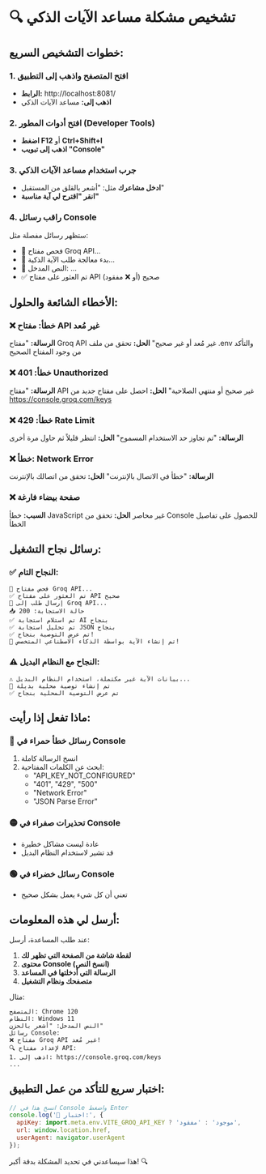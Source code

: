 # 🔍 تشخيص مشكلة مساعد الآيات الذكي

## خطوات التشخيص السريع:

### 1. افتح المتصفح واذهب إلى التطبيق
- **الرابط:** http://localhost:8081/
- **اذهب إلى:** مساعد الآيات الذكي

### 2. افتح أدوات المطور (Developer Tools)
- **اضغط F12** أو **Ctrl+Shift+I**
- **اذهب إلى تبويب "Console"**

### 3. جرب استخدام مساعد الآيات الذكي
- **ادخل مشاعرك** مثل: "أشعر بالقلق من المستقبل"
- **انقر "اقترح لي آية مناسبة"**

### 4. راقب رسائل Console
ستظهر رسائل مفصلة مثل:
- 🔑 فحص مفتاح Groq API...
- 🚀 بدء معالجة طلب الآية الذكية...
- 📝 النص المدخل: ...
- ✅ تم العثور على مفتاح API صحيح (أو ❌ مفقود)

## الأخطاء الشائعة والحلول:

### ❌ **خطأ: مفتاح API غير مُعد**
**الرسالة:** "مفتاح Groq API غير مُعد أو غير صحيح"
**الحل:** تحقق من ملف .env والتأكد من وجود المفتاح الصحيح

### ❌ **خطأ: 401 Unauthorized**
**الرسالة:** "مفتاح API غير صحيح أو منتهي الصلاحية"
**الحل:** احصل على مفتاح جديد من https://console.groq.com/keys

### ❌ **خطأ: 429 Rate Limit**
**الرسالة:** "تم تجاوز حد الاستخدام المسموح"
**الحل:** انتظر قليلاً ثم حاول مرة أخرى

### ❌ **خطأ: Network Error**
**الرسالة:** "خطأ في الاتصال بالإنترنت"
**الحل:** تحقق من اتصالك بالإنترنت

### ❌ **صفحة بيضاء فارغة**
**السبب:** خطأ JavaScript غير محاصر
**الحل:** تحقق من Console للحصول على تفاصيل الخطأ

## رسائل نجاح التشغيل:

### ✅ **النجاح التام:**
```
🔑 فحص مفتاح Groq API...
✅ تم العثور على مفتاح API صحيح
🚀 إرسال طلب إلى Groq API...
📥 حالة الاستجابة: 200
✅ تم استلام استجابة AI بنجاح
✅ تم تحليل استجابة JSON بنجاح
✅ تم عرض التوصية بنجاح!
🎉 تم إنشاء الآية بواسطة الذكاء الاصطناعي المتخصص!
```

### ⚠️ **النجاح مع النظام البديل:**
```
⚠️ بيانات الآية غير مكتملة، استخدام النظام البديل...
🔄 تم إنشاء توصية محلية بديلة
✅ تم عرض التوصية المحلية بنجاح
```

## ماذا تفعل إذا رأيت:

### 🔴 **رسائل خطأ حمراء في Console**
1. انسخ الرسالة كاملة
2. ابحث عن الكلمات المفتاحية:
   - "API_KEY_NOT_CONFIGURED"
   - "401", "429", "500"
   - "Network Error"
   - "JSON Parse Error"

### 🟡 **تحذيرات صفراء في Console**
- عادة ليست مشاكل خطيرة
- قد تشير لاستخدام النظام البديل

### 🟢 **رسائل خضراء في Console**
- تعني أن كل شيء يعمل بشكل صحيح

## أرسل لي هذه المعلومات:

عند طلب المساعدة، أرسل:

1. **لقطة شاشة من الصفحة التي تظهر لك**
2. **محتوى Console (انسخ النص)**
3. **الرسالة التي أدخلتها في المساعد**
4. **متصفحك ونظام التشغيل**

مثال:
```
المتصفح: Chrome 120
النظام: Windows 11
النص المدخل: "أشعر بالحزن"
رسائل Console:
❌ مفتاح Groq API غير مُعد!
🔍 لإعداد مفتاح API:
1. اذهب إلى: https://console.groq.com/keys
...
```

## اختبار سريع للتأكد من عمل التطبيق:

```javascript
// انسخ هذا في Console واضغط Enter
console.log('🧪 اختبار:', {
  apiKey: import.meta.env.VITE_GROQ_API_KEY ? 'موجود' : 'مفقود',
  url: window.location.href,
  userAgent: navigator.userAgent
});
```

هذا سيساعدني في تحديد المشكلة بدقة أكبر! 🔍